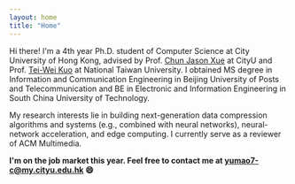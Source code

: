 ```yaml
---
layout: home
title: "Home"
---
```


Hi there! I'm a 4th year Ph.D. student of Computer Science at City University of Hong Kong, advised by Prof. [Chun Jason Xue](https://www.cs.cityu.edu.hk/~jasonxue/) at CityU and  Prof. [Tei-Wei Kuo](https://scholar.google.com/citations?user=gBuHlIQAAAAJ&hl=zh-CN) at National Taiwan University. I obtained MS degree in Information and Communication Engineering
in Beijing University of Posts and Telecommunication and BE in Electronic and Information Engineering in South China University of Technology.

My research interests lie in building next-generation data compression algorithms and systems (e.g., combined with neural networks), neural-network acceleration, and edge computing. I currently serve as a reviewer of ACM Multimedia.

**I'm on the job market this year. Feel free to contact me at yumao7-c@my.cityu.edu.hk &#128516;**
